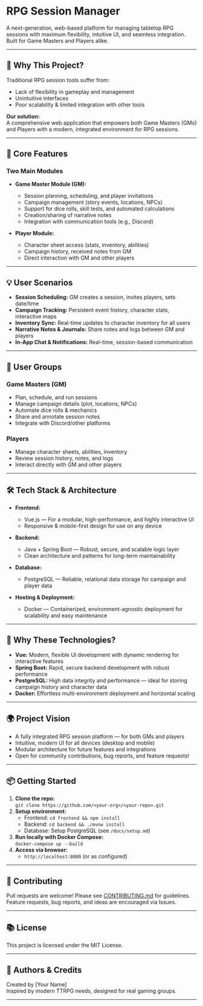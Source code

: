 # RPG Session Manager

A next-generation, web-based platform for managing tabletop RPG sessions with maximum flexibility, intuitive UI, and seamless integration.  
Built for Game Masters and Players alike.

---

## 🚀 Why This Project?

Traditional RPG session tools suffer from:
- Lack of flexibility in gameplay and management
- Unintuitive interfaces
- Poor scalability & limited integration with other tools

**Our solution:**  
A comprehensive web application that empowers both Game Masters (GMs) and Players with a modern, integrated environment for RPG sessions.

---

## 🎲 Core Features

### Two Main Modules

- **Game Master Module (GM):**
  - Session planning, scheduling, and player invitations
  - Campaign management (story events, locations, NPCs)
  - Support for dice rolls, skill tests, and automated calculations
  - Creation/sharing of narrative notes
  - Integration with communication tools (e.g., Discord)

- **Player Module:**
  - Character sheet access (stats, inventory, abilities)
  - Campaign history, received notes from GM
  - Direct interaction with GM and other players

---

## 💡 User Scenarios

- **Session Scheduling:** GM creates a session, invites players, sets date/time
- **Campaign Tracking:** Persistent event history, character stats, interactive maps
- **Inventory Sync:** Real-time updates to character inventory for all users
- **Narrative Notes & Journals:** Share notes and logs between GM and players
- **In-App Chat & Notifications:** Real-time, session-based communication

---

## 👥 User Groups

### Game Masters (GM)
- Plan, schedule, and run sessions
- Manage campaign details (plot, locations, NPCs)
- Automate dice rolls & mechanics
- Share and annotate session notes
- Integrate with Discord/other platforms

### Players
- Manage character sheets, abilities, inventory
- Review session history, notes, and logs
- Interact directly with GM and other players

---

## 🛠️ Tech Stack & Architecture

- **Frontend:**  
  - Vue.js — For a modular, high-performance, and highly interactive UI
  - Responsive & mobile-first design for use on any device

- **Backend:**  
  - Java + Spring Boot — Robust, secure, and scalable logic layer
  - Clean architecture and patterns for long-term maintainability

- **Database:**  
  - PostgreSQL — Reliable, relational data storage for campaign and player data

- **Hosting & Deployment:**  
  - Docker — Containerized, environment-agnostic deployment for scalability and easy maintenance

---

## 🧩 Why These Technologies?

- **Vue:** Modern, flexible UI development with dynamic rendering for interactive features
- **Spring Boot:** Rapid, secure backend development with robust performance
- **PostgreSQL:** High data integrity and performance — ideal for storing campaign history and character data
- **Docker:** Effortless multi-environment deployment and horizontal scaling

---

## 🌍 Project Vision

- A fully integrated RPG session platform — for both GMs and players
- Intuitive, modern UI for all devices (desktop and mobile)
- Modular architecture for future features and integrations
- Open for community contributions, bug reports, and feature requests!

---

## 📦 Getting Started

1. **Clone the repo:**  
   `git clone https://github.com/<your-org>/<your-repo>.git`
2. **Setup environment:**  
   - Frontend: `cd frontend && npm install`
   - Backend: `cd backend && ./mvnw install`
   - Database: Setup PostgreSQL (see `/docs/setup.md`)
3. **Run locally with Docker Compose:**  
   `docker-compose up --build`
4. **Access via browser:**  
   - `http://localhost:8080` (or as configured)

---

## 🤝 Contributing

Pull requests are welcome! Please see [CONTRIBUTING.md](CONTRIBUTING.md) for guidelines.  
Feature requests, bug reports, and ideas are encouraged via Issues.

---

## 📚 License

This project is licensed under the MIT License.

---

## 👑 Authors & Credits

Created by [Your Name]  
Inspired by modern TTRPG needs, designed for real gaming groups.

---

